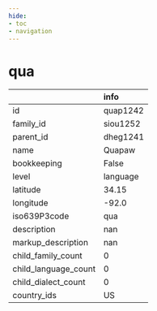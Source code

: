 ```yaml
---
hide:
- toc
- navigation
---
```

# qua
|                      | info     |
|:---------------------|:---------|
| id                   | quap1242 |
| family_id            | siou1252 |
| parent_id            | dheg1241 |
| name                 | Quapaw   |
| bookkeeping          | False    |
| level                | language |
| latitude             | 34.15    |
| longitude            | -92.0    |
| iso639P3code         | qua      |
| description          | nan      |
| markup_description   | nan      |
| child_family_count   | 0        |
| child_language_count | 0        |
| child_dialect_count  | 0        |
| country_ids          | US       |
